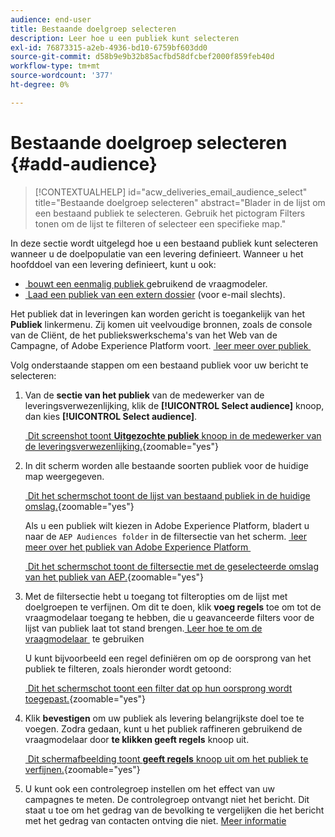 ```yaml
---
audience: end-user
title: Bestaande doelgroep selecteren
description: Leer hoe u een publiek kunt selecteren
exl-id: 76873315-a2eb-4936-bd10-6759bf603dd0
source-git-commit: d58b9e9b32b85acfbd58dfcbef2000f859feb40d
workflow-type: tm+mt
source-wordcount: '377'
ht-degree: 0%

---
```


# Bestaande doelgroep selecteren {#add-audience}

>[!CONTEXTUALHELP]
>id="acw_deliveries_email_audience_select"
>title="Bestaande doelgroep selecteren"
>abstract="Blader in de lijst om een bestaand publiek te selecteren. Gebruik het pictogram Filters tonen om de lijst te filteren of selecteer een specifieke map."

In deze sectie wordt uitgelegd hoe u een bestaand publiek kunt selecteren wanneer u de doelpopulatie van een levering definieert. Wanneer u het hoofddoel van een levering definieert, kunt u ook:
* [&#x200B; bouwt een eenmalig publiek &#x200B;](one-time-audience.md) gebruikend de vraagmodeler.
* [&#x200B; Laad een publiek van een extern dossier &#x200B;](file-audience.md) (voor e-mail slechts).

Het publiek dat in leveringen kan worden gericht is toegankelijk van het **Publiek** linkermenu. Zij komen uit veelvoudige bronnen, zoals de console van de Cliënt, de het publiekswerkschema&#39;s van het Web van de Campagne, of Adobe Experience Platform voort. [&#x200B; leer meer over publiek &#x200B;](manage-audience.md)

Volg onderstaande stappen om een bestaand publiek voor uw bericht te selecteren:

1. Van de **sectie van het publiek** van de medewerker van de leveringsverwezenlijking, klik de **[!UICONTROL Select audience]** knoop, dan kies **[!UICONTROL Select audience]**.

   [&#x200B; Dit screenshot toont **Uitgezochte publiek** knoop in de medewerker van de leveringsverwezenlijking.](assets/create-audience.png){zoomable="yes"}

1. In dit scherm worden alle bestaande soorten publiek voor de huidige map weergegeven.

   [&#x200B; Dit het schermschot toont de lijst van bestaand publiek in de huidige omslag.](assets/create-audience2.png){zoomable="yes"}

   Als u een publiek wilt kiezen in Adobe Experience Platform, bladert u naar de `AEP Audiences folder` in de filtersectie van het scherm. [&#x200B; leer meer over het publiek van Adobe Experience Platform &#x200B;](manage-audience.md#monitor)

   [&#x200B; Dit het schermschot toont de filtersectie met de geselecteerde omslag van het publiek van AEP.](assets/select-audience-folder.png){zoomable="yes"}

1. Met de filtersectie hebt u toegang tot filteropties om de lijst met doelgroepen te verfijnen. Om dit te doen, klik **voeg regels** toe om tot de vraagmodelaar toegang te hebben, die u geavanceerde filters voor de lijst van publiek laat tot stand brengen. [&#x200B; Leer hoe te om de vraagmodelaar &#x200B;](../query/query-modeler-overview.md) te gebruiken

   U kunt bijvoorbeeld een regel definiëren om op de oorsprong van het publiek te filteren, zoals hieronder wordt getoond:

   [&#x200B; Dit het schermschot toont een filter dat op hun oorsprong wordt toegepast.](assets/filter-on-aep-audience.png){zoomable="yes"}

1. Klik **bevestigen** om uw publiek als levering belangrijkste doel toe te voegen. Zodra gedaan, kunt u het publiek raffineren gebruikend de vraagmodelaar door **te klikken geeft regels** knoop uit.

   [&#x200B; Dit schermafbeelding toont **geeft regels** knoop uit om het publiek te verfijnen.](assets/refine-audience.png){zoomable="yes"}

1. U kunt ook een controlegroep instellen om het effect van uw campagnes te meten. De controlegroep ontvangt niet het bericht. Dit staat u toe om het gedrag van de bevolking te vergelijken die het bericht met het gedrag van contacten ontving die niet. [Meer informatie](control-group.md)
